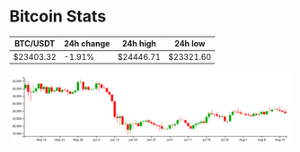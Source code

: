 # Bitcoin Stats

BTC/USDT|24h change|24h high|24h low|
|---|---|---|---|
|$23403.32|-1.91%|$24446.71|$23321.60|

<img src="./chart.svg">
